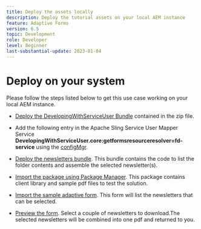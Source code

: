 ```yaml
---
title: Deploy the assets locally
description: Deploy the tutorial assets on your local AEM instance
feature: Adaptive Forms
version: 6.5
topic: Development
role: Developer
level: Beginner
last-substantial-update: 2023-01-04
---
```

# Deploy on your system

Please follow the steps listed below to get this use case working on your local AEM instance.

* [Deploy the DevelopingWithServiceUser Bundle](https://experienceleague.adobe.com/docs/experience-manager-learn/assets/developingwithserviceuser.zip) contained in the zip file.

* Add the following entry in the Apache Sling Service User Mapper Service **DevelopingWithServiceUser.core:getformsresourceresolver=fd-service** using the [configMgr](http://localhost:4502/system/console/configMgr).

* [Deploy the newsletters bundle](assets/Newsletters.core-1.0.0-SNAPSHOT.jar). This bundle contains the code to list the folder contents and assemble the selected newsletter(s).

* [Import the package using Package Manager](assets/newsletter.zip). This package contains client library and sample pdf files to test the solution.

* [Import the sample adaptive form](assets/sample-adaptive-form.zip). This form will list the newsletters that can be selected.

* [Preview the form](http://localhost:4502/content/dam/formsanddocuments/downloadarchivednewsletters/jcr:content?wcmmode=disabled).
Select a couple of newsletters to download.The selected newsletters will be combined into one pdf and returned to you.




